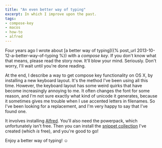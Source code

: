 ```yaml
---
title: "An even better way of typing"
excerpt: In which I improve upon the past.
tags:
- compose-key
- macos
- how-to
- alfred
---
```

Four years ago I wrote about [a better way of typing]({% post_url 2013-10-12-a-better-way-of-typing %}) with a _compose key_. If you don't know what that means, please read the story now. It'll blow your mind. Seriously. Don't worry, I'll wait until you're done reading.

At the end, I describe a way to get compose key functionality on OS X, by installing a new keyboard layout. It's the method I've been using all this time. However, the keyboard layout has some weird quirks that have become increasingly annoying to me. It often changes the font for some reason, and I'm not sure exactly what kind of unicode it generates, because it sometimes gives me trouble when I use accented letters in filenames. So I've been looking for a replacement, and I'm very happy to say that I've found one.

It involves installing [Alfred](https://www.alfredapp.com/). You'll also need the powerpack, which unfortunately isn't free. Then you can install the [snippet collection](http://jqno.nl/ComposeKey.alfredsnippets/) I've created (which _is_ free), and you're good to go!

Enjoy a better way of typing! ☺

